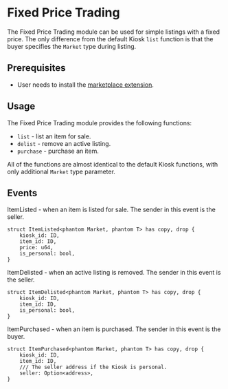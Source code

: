 # Fixed Price Trading

The Fixed Price Trading module can be used for simple listings with a fixed price. The only difference from the default Kiosk `list` function is that the buyer specifies the `Market` type during listing.

## Prerequisites

- User needs to install the [marketplace extension](./marketplace-adapter.md).

## Usage

The Fixed Price Trading module provides the following functions:

- `list` - list an item for sale.
- `delist` - remove an active listing.
- `purchase` - purchase an item.

All of the functions are almost identical to the default Kiosk functions, with only additional `Market` type parameter.

## Events

ItemListed - when an item is listed for sale. The sender in this event is the seller.

```move
struct ItemListed<phantom Market, phantom T> has copy, drop {
    kiosk_id: ID,
    item_id: ID,
    price: u64,
    is_personal: bool,
}
```

ItemDelisted - when an active listing is removed. The sender in this event is the seller.

```move
struct ItemDelisted<phantom Market, phantom T> has copy, drop {
    kiosk_id: ID,
    item_id: ID,
    is_personal: bool,
}
```

ItemPurchased - when an item is purchased. The sender in this event is the buyer.

```move
struct ItemPurchased<phantom Market, phantom T> has copy, drop {
    kiosk_id: ID,
    item_id: ID,
    /// The seller address if the Kiosk is personal.
    seller: Option<address>,
}
```
